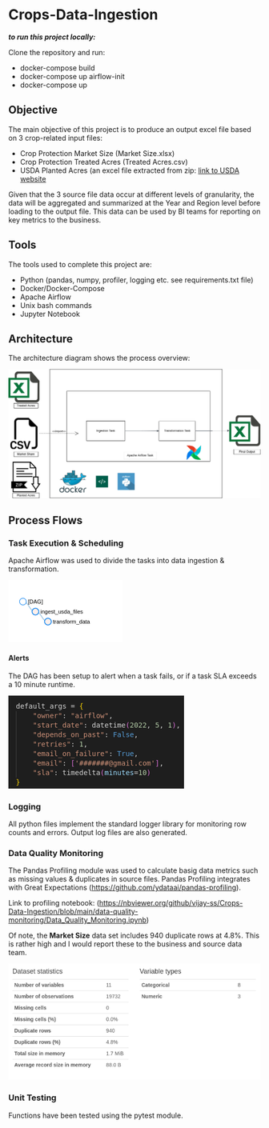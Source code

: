 # Crops-Data-Ingestion

***to run this project locally:***

Clone the repository and run:
- docker-compose build
- docker-compose up airflow-init
- docker-compose up

## Objective

The main objective of this project is to produce an output excel file based on 3 crop-related input files:

- Crop Protection Market Size (Market Size.xlsx)
- Crop Protection Treated Acres (Treated Acres.csv)
- USDA Planted Acres (an excel file extracted from zip: [link to USDA website](https://www.fsa.usda.gov/news-room/efoia/electronic-reading-room/frequently-requested-information/crop-acreage-data/index)

Given that the 3 source file data occur at different levels of granularity, the data will be aggregated and summarized at the Year and Region level before loading to the output file. This data can be used by BI teams for reporting on key metrics to the business.

## Tools

The tools used to complete this project are:
- Python (pandas, numpy, profiler, logging etc. see requirements.txt file)
- Docker/Docker-Compose
- Apache Airflow
- Unix bash commands
- Jupyter Notebook

## Architecture

The architecture diagram shows the process overview:

![](images/crops-architecture.png)

## Process Flows

### Task Execution & Scheduling

Apache Airflow was used to divide the tasks into data ingestion & transformation.

![](images/DAG.png)

#### Alerts

The DAG has been setup to alert when a task fails, or if a task SLA exceeds a 10 minute runtime.

![](images/airflow-alert.png)

### Logging

All python files implement the standard logger library for monitoring row counts and errors. Output log files are also generated.

### Data Quality Monitoring

The Pandas Profiling module was used to calculate basig data metrics such as missing values & duplicates in source files. Pandas Profiling integrates with Great Expectations (https://github.com/ydataai/pandas-profiling).

Link to profiling notebook: (https://nbviewer.org/github/vijay-ss/Crops-Data-Ingestion/blob/main/data-quality-monitoring/Data_Quality_Monitoring.ipynb)

Of note, the **Market Size** data set includes 940 duplicate rows at 4.8%. This is rather high and I would report these to the business and source data team.

![](images/market-size-profile.png)

### Unit Testing

Functions have been tested using the pytest module.
